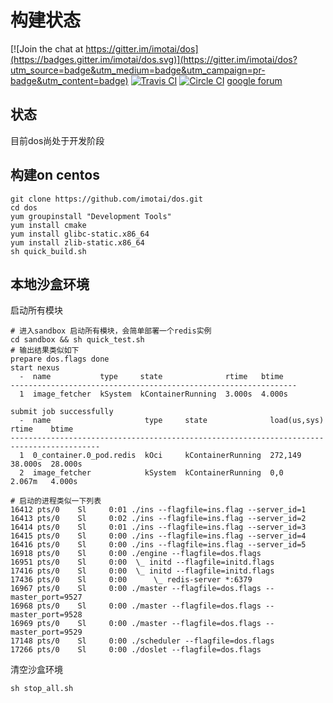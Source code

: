 # 构建状态

[![Join the chat at https://gitter.im/imotai/dos](https://badges.gitter.im/imotai/dos.svg)](https://gitter.im/imotai/dos?utm_source=badge&utm_medium=badge&utm_campaign=pr-badge&utm_content=badge)
[![Travis CI](https://travis-ci.org/imotai/dos.svg?branch=master)](https://travis-ci.org/imotai/dos)
[![Circle CI](https://circleci.com/gh/imotai/dos.svg?style=svg)](https://circleci.com/gh/imotai/dos)
[google forum](https://groups.google.com/forum/#!forum/dos_dev)

## 状态
目前dos尚处于开发阶段
## 构建on centos

```
git clone https://github.com/imotai/dos.git
cd dos
yum groupinstall "Development Tools"
yum install cmake
yum install glibc-static.x86_64
yum install zlib-static.x86_64
sh quick_build.sh
```

## 本地沙盒环境

启动所有模块
```
# 进入sandbox 启动所有模块，会简单部署一个redis实例
cd sandbox && sh quick_test.sh
# 输出结果类似如下
prepare dos.flags done
start nexus
  -  name           type     state              rtime   btime
----------------------------------------------------------------
  1  image_fetcher  kSystem  kContainerRunning  3.000s  4.000s

submit job successfully
  -  name                     type     state              load(us,sys)  rtime    btime
------------------------------------------------------------------------------------------
  1  0_container.0_pod.redis  kOci     kContainerRunning  272,149       38.000s  28.000s
  2  image_fetcher            kSystem  kContainerRunning  0,0           2.067m   4.000s

# 启动的进程类似一下列表
16412 pts/0    Sl     0:01 ./ins --flagfile=ins.flag --server_id=1
16413 pts/0    Sl     0:02 ./ins --flagfile=ins.flag --server_id=2
16414 pts/0    Sl     0:01 ./ins --flagfile=ins.flag --server_id=3
16415 pts/0    Sl     0:00 ./ins --flagfile=ins.flag --server_id=4
16416 pts/0    Sl     0:00 ./ins --flagfile=ins.flag --server_id=5
16918 pts/0    Sl     0:00 ./engine --flagfile=dos.flags
16951 pts/0    Sl     0:00  \_ initd --flagfile=initd.flags
17416 pts/0    Sl     0:00  \_ initd --flagfile=initd.flags
17436 pts/0    Sl     0:00      \_ redis-server *:6379
16967 pts/0    Sl     0:00 ./master --flagfile=dos.flags --master_port=9527
16968 pts/0    Sl     0:00 ./master --flagfile=dos.flags --master_port=9528
16969 pts/0    Sl     0:00 ./master --flagfile=dos.flags --master_port=9529
17148 pts/0    Sl     0:00 ./scheduler --flagfile=dos.flags
17266 pts/0    Sl     0:00 ./doslet --flagfile=dos.flags
```
清空沙盒环境
```
sh stop_all.sh
```
